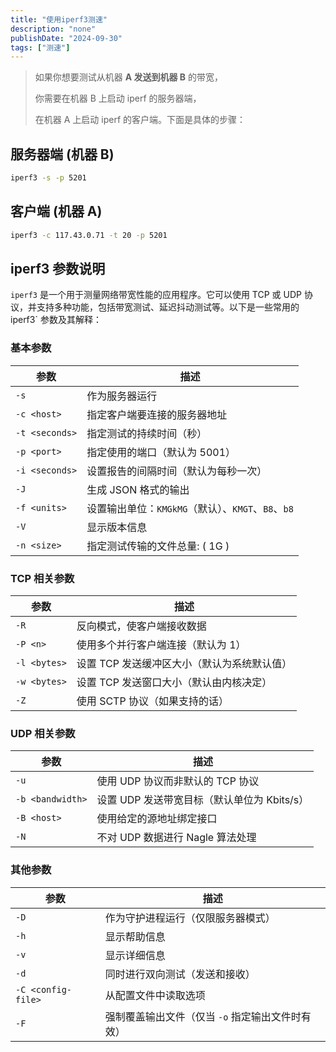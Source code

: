 ```yaml
---
title: "使用iperf3测速"
description: "none"
publishDate: "2024-09-30"
tags: ["测速"]
---
```


<!-- more --> 

> 如果你想要测试从机器 **A 发送到机器 B** 的带宽，
>
> 你需要在机器 B 上启动 iperf 的服务器端，
>
> 在机器 A 上启动 iperf 的客户端。下面是具体的步骤：
>

## 服务器端 (机器 B)

```sh
iperf3 -s -p 5201
```

## 客户端 (机器 A)

```sh
iperf3 -c 117.43.0.71 -t 20 -p 5201
```

## iperf3 参数说明


`iperf3` 是一个用于测量网络带宽性能的应用程序。它可以使用 TCP 或 UDP 协议，并支持多种功能，包括带宽测试、延迟抖动测试等。以下是一些常用的 iperf3` 参数及其解释：

### 基本参数

| 参数 | 描述 |
|------|------|
| `-s` | 作为服务器运行 |
| `-c <host>` | 指定客户端要连接的服务器地址 |
| `-t <seconds>` | 指定测试的持续时间（秒） |
| `-p <port>` | 指定使用的端口（默认为 5001） |
| `-i <seconds>` | 设置报告的间隔时间（默认为每秒一次） |
| `-J` | 生成 JSON 格式的输出 |
| `-f <units>` | 设置输出单位：`KMGkMG`（默认）、`KMGT`、`B8`、`b8` |
| `-V` | 显示版本信息 |
| `-n <size>` | 指定测试传输的文件总量: ( 1G ) |



### TCP 相关参数

| 参数 | 描述 |
|------|------|
| `-R` | 反向模式，使客户端接收数据 |
| `-P <n>` | 使用多个并行客户端连接（默认为 1） |
| `-l <bytes>` | 设置 TCP 发送缓冲区大小（默认为系统默认值） |
| `-w <bytes>` | 设置 TCP 发送窗口大小（默认由内核决定） |
| `-Z` | 使用 SCTP 协议（如果支持的话） |

### UDP 相关参数

| 参数 | 描述 |
|------|------|
| `-u` | 使用 UDP 协议而非默认的 TCP 协议 |
| `-b <bandwidth>` | 设置 UDP 发送带宽目标（默认单位为 Kbits/s） |
| `-B <host>` | 使用给定的源地址绑定接口 |
| `-N` | 不对 UDP 数据进行 Nagle 算法处理 |

### 其他参数

| 参数 | 描述 |
|------|------|
| `-D` | 作为守护进程运行（仅限服务器模式） |
| `-h` | 显示帮助信息 |
| `-v` | 显示详细信息 |
| `-d` | 同时进行双向测试（发送和接收） |
| `-C <config-file>` | 从配置文件中读取选项 |
| `-F` | 强制覆盖输出文件（仅当 `-o` 指定输出文件时有效） |

